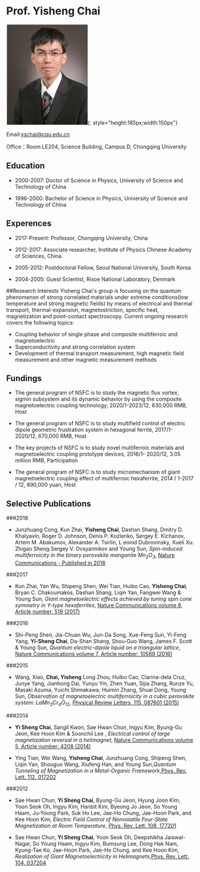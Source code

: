 # Prof. Yisheng Chai
![Prof. Yisheng Chai](chai.png){: style="height:185px;width:150px"}

Email:[yschai@cqu.edu.cn](yschai@cqu.edu.cn)

Office：Room LE204, Science Building, Campus D, Chongqing University

## Education

* 2000-2007: Doctor of Science in Physics, University of Science and Technology of China

* 1996-2000: Bachelor of Science in Physics, University of Science and Technology of China


## Experences

* 2017-Present: Professor, Chongqing University, China

* 2012-2017: Associate researcher, Institute of Physics Chinese Academy of Sciences, China.

* 2005-2012: Postdoctoral Fellow, Seoul National University, South Korea

* 2004-2005: Guest Scientist, Risoe National Laboratory, Denmark

##Research Interests
 Yisheng Chai's group is focusing on the quantum phenomenon of strong correlated materials under extreme conditions(low temperature and strong magnetic fields) by means of electrical and thermal transport, thermal-expansion, magnetostriction, specific heat, magnetization and point-contact spectroscopy. Current ongoing research covers the following topics:

* Coupling behavior of single phase and composite multiferroic and magnetoelectric
* Superconductivity and strong correlation system 
* Development of thermal transport measurement, high magnetic field measurement and other magnetic measurement methods

## Fundings

* The general program of NSFC is to study the magnetic flux vortex, sigmin subsystem and its dynamic behavior by using the composite magnetoelectric coupling technology, 2020/1-2023/12, 630,000 RMB, Host

* The general program of NSFC is to study multifield control of electric dipole geometric frustration system in hexagonal ferrite, 2017/1-2020/12, 670,000 RMB, Host

* The key projects of NSFC is to study novel multiferroic materials and magnetoelectric coupling prototype devices, 2016/1- 2020/12, 3.05 million RMB, Participation

* The general program of NSFC is to study micromechanism of giant magnetoelectric coupling effect of multiferroic hexaferrite, 2014 / 1-2017 / 12, 890,000 yuan, Host

## Selective Publications
 
###2018 

* Junzhuang Cong, Kun Zhai, **Yisheng Chai**, Dashan Shang, Dmitry D. Khalyavin, Roger D. Johnson, Denis P. Kozlenko, Sergey E. Kichanov, Artem M. Abakumov, Alexander A. Tsirlin, L eonid Dubrovinsky, Xueli Xu. Zhigao Sheng.Sergey V. Ovsyannikov and Young Sun, *Spin-induced multiferroicity in the binary perovskite manganite Mn<sub>2</sub>O<sub>3</sub>*, [Nature Communications - Published in 2018](https://www.nature.com/articles/s41467-018-05296-0)

###2017 

* Kun Zhai, Yan Wu, Shipeng Shen, Wei Tian, Huibo Cao, **Yisheng Chai**, Bryan C. Chakoumakos, Dashan Shang, Liqin Yan, Fangwei Wang & Young Sun, *Giant magnetoelectric effects achieved by tuning spin cone symmetry in Y-type hexaferrites*, [Nature Communications volume 8, Article number: 519 (2017)](https://www.nature.com/articles/s41467-017-00637-x)

###2016 
 
* Shi-Peng Shen, Jia-Chuan Wu, Jun-Da Song, Xue-Feng Sun, Yi-Feng Yang, **Yi-Sheng Chai**, Da-Shan Shang, Shou-Guo Wang, James F. Scott & Young Sun, *Quantum electric-dipole liquid on a triangular lattice*, [Nature Communications volume 7, Article number: 10569 (2016)](https://www.nature.com/articles/ncomms10569)

###2015 

* Wang, Xiao, **Chai, Yisheng** Long Zhou, Huibo Cao, Clarina-dela Cruz, Junye Yang, Jianhong Dai, Yunyu Yin, Zhen Yuan, Sijia Zhang, Runze Yu, Masaki Azuma, Yuichi Shimakawa, Huimin Zhang, Shuai Dong, Young Sun, *Observation of magnetoelectric multiferroicity in a cubic perovskite system: LaMn<sub>3</sub>Cr<sub>4</sub>O<sub>12</sub>*, [Physical Review Letters, 115, 087601 (2015)](https://journals.aps.org/prl/abstract/10.1103/PhysRevLett.115.087601)

###2014  

* **Yi Sheng Chai**, Sangil Kwon, Sae Hwan Chun, Ingyu Kim, Byung-Gu Jeon, Kee Hoon Kim & Soonchil Lee , *Electrical control of large magnetization reversal in a helimagnet*, [Nature Communications volume 5, Article number: 4208 (2014) ](https://www.nature.com/articles/ncomms5208)

* Ying Tian, Wei Wang, **Yisheng Chai**, Junzhuang Cong, Shipeng Shen, Liqin Yan, Shouguo Wang, Xiufeng Han, and Young Sun,*Quantum Tunneling of Magnetization in a Metal-Organic Framework*,[Phys. Rev. Lett. 112, 017202](https://journals.aps.org/prl/abstract/10.1103/PhysRevLett.112.017202)

###2012 

* Sae Hwan Chun, **Yi Sheng Chai**, Byung-Gu Jeon, Hyung Joon Kim, Yoon Seok Oh, Ingyu Kim, Hanbit Kim, Byeong Jo Jeon, So Young Haam, Ju-Young Park, Suk Ho Lee, Jae-Ho Chung, Jae-Hoon Park, and Kee Hoon Kim, *Electric Field Control of Nonvolatile Four-State Magnetization at Room Temperature*, [Phys. Rev. Lett. 108, 177201](https://journals.aps.org/prl/abstract/10.1103/PhysRevLett.108.177201)

* Sae Hwan Chun, **Yi Sheng Chai**, Yoon Seok Oh, Deepshikha Jaiswal-Nagar, So Young Haam, Ingyu Kim, Bumsung Lee, Dong Hak Nam, Kyung-Tae Ko, Jae-Hoon Park, Jae-Ho Chung, and Kee Hoon Kim, *Realization of Giant Magnetoelectricity in Helimagnets*,[Phys. Rev. Lett. 104, 037204](https://journals.aps.org/prl/abstract/10.1103/PhysRevLett.104.037204)
